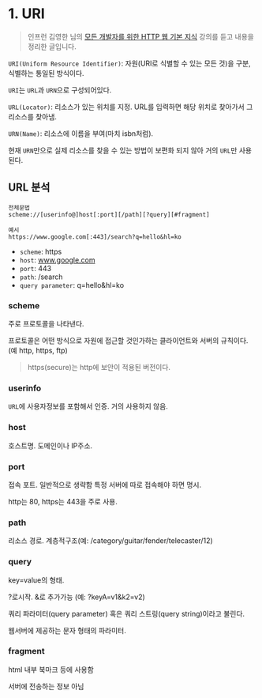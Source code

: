 # 1. URI

> 인프런 김영한 님의 [모든 개발자를 위한 HTTP 웹 기본 지식](https://www.inflearn.com/course/http-%EC%9B%B9-%EB%84%A4%ED%8A%B8%EC%9B%8C%ED%81%AC) 강의를 듣고 내용을 정리한 글입니다.

`URI(Uniform Resource Identifier)`: 자원(URI로 식별할 수 있는 모든 것)을 구분, 식별하는 통일된 방식이다.

`URI`는 `URL`과 `URN`으로 구성되어있다.

`URL(Locator)`: 리소스가 있는 위치를 지정. URL를 입력하면 해당 위치로 찾아가서 그 리소스를 찾아냄.

`URN(Name)`: 리소스에 이름을 부여(마치 isbn처럼).

현재 `URN`만으로 실제 리소스를 찾을 수 있는 방법이 보편화 되지 않아 거의 `URL`만 사용된다.

## URL 분석

```
전체문법
scheme://[userinfo@]host[:port][/path][?query][#fragment]

예시
https://www.google.com[:443]/search?q=hello&hl=ko
```

- `scheme`: https
- `host`: www.google.com
- `port`: 443
- `path`: /search
- `query parameter`: q=hello&hl=ko

### scheme

주로 프로토콜을 나타낸다.

프로토콜은 어떤 방식으로 자원에 접근할 것인가하는 클라이언트와 서버의 규칙이다. (예 http, https, ftp)

> https(secure)는 http에 보안이 적용된 버전이다.

### userinfo

`URL`에 사용자정보를 포함해서 인증. 거의 사용하지 않음.

### host

호스트명. 도메인이나 IP주소.

### port

접속 포트. 일반적으로 생략함 특정 서버에 따로 접속해야 하면 명시.

http는 80, https는 443을 주로 사용.

### path

리소스 경로. 계층적구조(예: /category/guitar/fender/telecaster/12)

### query

key=value의 형태.

?로시작. &로 추가가능 (예: ?keyA=v1&k2=v2)

쿼리 파라미터(query parameter) 혹은 쿼리 스트링(query string)이라고 불린다.

웹서버에 제공하는 문자 형태의 파라미터.

### fragment

html 내부 북마크 등에 사용함

서버에 전송하는 정보 아님

